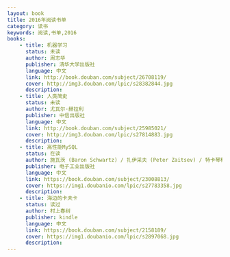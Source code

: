 ```yaml
---
layout: book
title: 2016年阅读书单
category: 读书
keywords: 阅读,书单,2016
books: 
    - title: 机器学习
      status: 未读
      author: 周志华
      publisher: 清华大学出版社
      language: 中文
      link: http://book.douban.com/subject/26708119/          
      cover: http://img3.douban.com/lpic/s28382844.jpg
      description: 
    - title: 人类简史
      status: 未读
      author: 尤瓦尔·赫拉利 
      publisher: 中信出版社
      language: 中文
      link: http://book.douban.com/subject/25985021/          
      cover: http://img3.douban.com/lpic/s27814883.jpg
      description: 
    - title: 高性能MySQL
      status: 在读
      author: 施瓦茨 (Baron Schwartz) / 扎伊采夫 (Peter Zaitsev) / 特卡琴科 (Vadim Tkachenko) 
      publisher: 电子工业出版社
      language: 中文
      link: https://book.douban.com/subject/23008813/         
      cover: https://img1.doubanio.com/lpic/s27783358.jpg
      description:
    - title: 海边的卡夫卡
      status: 读过
      author: 村上春树
      publisher: kindle
      language: 中文
      link: https://book.douban.com/subject/2158189/         
      cover: https://img1.doubanio.com/lpic/s2897068.jpg
      description:	  
---
```





     
  
